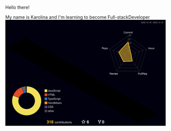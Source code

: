 Hello there! 

My name is Karolina and I'm learning to become Full-stackDeveloper 
![](./profile-3d-contrib/profile-night-rainbow.svg)
